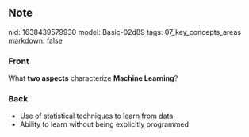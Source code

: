 ## Note
nid: 1638439579930
model: Basic-02d89
tags: 07_key_concepts_areas
markdown: false

### Front
What <b>two aspects</b> characterize <b>Machine Learning</b>?

### Back
<ul>
  <li>Use of statistical techniques to learn from data
  <li>Ability to learn without being explicitly programmed
</ul>
